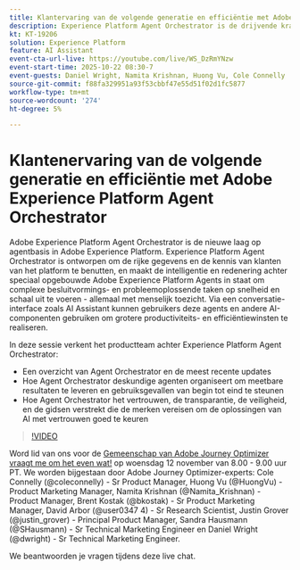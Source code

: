 ```yaml
---
title: Klantervaring van de volgende generatie en efficiëntie met Adobe Experience Platform Agent Orchestrator
description: Experience Platform Agent Orchestrator is de drijvende kracht achter de intelligentie en redenering achter speciaal opgezette Adobe Experience Platform Agents, die hen in staat stellen complexe besluitvormings- en probleemoplossende taken op snelheid en schaal uit te voeren.
kt: KT-19206
solution: Experience Platform
feature: AI Assistant
event-cta-url-live: https://youtube.com/live/WS_DzRmYNzw
event-start-time: 2025-10-22 08:30-7
event-guests: Daniel Wright, Namita Krishnan, Huong Vu, Cole Connelly
source-git-commit: f88fa329951a93f53cbbf47e55d51f02d1fc5877
workflow-type: tm+mt
source-wordcount: '274'
ht-degree: 5%

---
```


# Klantenervaring van de volgende generatie en efficiëntie met Adobe Experience Platform Agent Orchestrator

Adobe Experience Platform Agent Orchestrator is de nieuwe laag op agentbasis in Adobe Experience Platform. Experience Platform Agent Orchestrator is ontworpen om de rijke gegevens en de kennis van klanten van het platform te benutten, en maakt de intelligentie en redenering achter speciaal opgebouwde Adobe Experience Platform Agents in staat om complexe besluitvormings- en probleemoplossende taken op snelheid en schaal uit te voeren - allemaal met menselijk toezicht. Via een conversatie-interface zoals AI Assistant kunnen gebruikers deze agents en andere AI-componenten gebruiken om grotere productiviteits- en efficiëntiewinsten te realiseren.

In deze sessie verkent het productteam achter Experience Platform Agent Orchestrator:

* Een overzicht van Agent Orchestrator en de meest recente updates
* Hoe Agent Orchestrator deskundige agenten organiseert om meetbare resultaten te leveren en gebruiksgevallen van begin tot eind te steunen
* Hoe Agent Orchestrator het vertrouwen, de transparantie, de veiligheid, en de gidsen verstrekt die de merken vereisen om de oplossingen van AI met vertrouwen goed te keuren

>[!VIDEO](https://video.tv.adobe.com/v/3476153/?learn=on&enablevpops)

Word lid van ons voor de [ Gemeenschap van Adobe Journey Optimizer vraagt me om het even wat!](https://experienceleaguecommunities.adobe.com/t5/journey-optimizer-events/ask-me-anything-november-12th-with-journey-optimizer-product/ev-p/783252) op woensdag 12 november van 8.00 - 9.00 uur PT. We worden bijgestaan door Adobe Journey Optimizer-experts: Cole Connelly (@coleconnelly) - Sr Product Manager, Huong Vu (@HuongVu) - Product Marketing Manager, Namita Krishnan (@Namita_Krishnan) - Product Manager, Brent Kostak (@bkostak) - Sr Product Marketing Manager, David Arbor (@user0347 4) - Sr Research Scientist, Justin Grover (@justin_grover) - Principal Product Manager, Sandra Hausmann (@SHausmann) - Sr Technical Marketing Engineer en Daniel Wright (@dwright) - Sr Technical Marketing Engineer.

We beantwoorden je vragen tijdens deze live chat.
